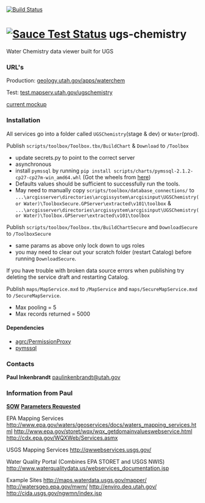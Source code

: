 [![Build Status](https://travis-ci.org/agrc/ugs-chemistry.svg?branch=master)](https://travis-ci.org/agrc/ugs-chemistry)

[![Sauce Test Status](https://saucelabs.com/browser-matrix/agrc-ugs-chemistry.svg)](https://saucelabs.com/u/agrc-ugs-chemistry)
ugs-chemistry
=============

Water Chemistry data viewer built for UGS

### URL's
Production: [geology.utah.gov/apps/waterchem](http://geology.utah.gov/apps/waterchem)

Test: [test.mapserv.utah.gov/ugschemistry](http://test.mapserv.utah.gov/ugschemistry)

[current mockup](http://share.flairbuilder.com/?sid=I64FYv95R7)

### Installation
All services go into a folder called `UGSChemistry`(stage & dev) or `Water`(prod).

Publish `scripts/toolbox/Toolbox.tbx/BuildChart` & `Download` to `/Toolbox`
- update secrets.py to point to the correct server
- asynchronous
- install `pymssql` by running `pip install scripts/charts/pymssql-2.1.2-cp27-cp27m-win_amd64.whl` (Got the wheels from [here](http://www.lfd.uci.edu/~gohlke/pythonlibs/#pymssql))
- Defaults values should be sufficient to successfully run the tools.
- May need to manually copy `scripts/toolbox/database_connections/` to `...\arcgisserver\directories\arcgissystem\arcgisinput\UGSChemistry(or Water)\ToolboxSecure.GPServer\extracted\v101\toolbox` & `...\arcgisserver\directories\arcgissystem\arcgisinput\UGSChemistry(or Water)\Toolbox.GPServer\extracted\v101\toolbox`

Publish `scripts/toolbox/Toolbox.tbx/BuildChartSecure` and `DownloadSecure` to `/ToolboxSecure`
- same params as above only lock down to ugs roles
- you may need to clear out your scratch folder (restart Catalog) before running `DownloadSecure`.

If you have trouble with broken data source errors when publishing try deleting the service draft and restarting Catalog.

Publish `maps/MapService.mxd` to `/MapService` and `maps/SecureMapService.mxd` to `/SecureMapService`.
- Max pooling = 5
- Max records returned = 5000

#### Dependencies
- [agrc/PermissionProxy](https://github.com/agrc/ArcGisServerPermissionsProxy)
- [pymssql](http://www.pymssql.org/en/latest/)

### Contacts
**Paul Inkenbrandt**
paulinkenbrandt@utah.gov

### Information from Paul
[**SOW**](https://docs.google.com/a/utah.gov/document/d/1Vc6JsHJuqKI29NZRqGk_JSLdM3AWy2lI9_D1vqEp9iE/edit)
[**Parameters Requested**](https://docs.google.com/a/utah.gov/spreadsheets/d/1EY_30rSQxvH2JrVhjVSRzOdyh9nVryA5RbofVZhp0hs/edit?usp=sharing)

EPA Mapping Services
http://www.epa.gov/waters/geoservices/docs/waters_mapping_services.html
http://www.epa.gov/storet/wqx/wqx_getdomainvalueswebservice.html
http://cdx.epa.gov/WQXWeb/Services.asmx

USGS Mapping Services
http://qwwebservices.usgs.gov/

Water Quality Portal (Combines EPA STORET and USGS NWIS)
http://www.waterqualitydata.us/webservices_documentation.jsp

Example Sites
http://maps.waterdata.usgs.gov/mapper/
http://watersgeo.epa.gov/mwm/
http://enviro.deq.utah.gov/
http://cida.usgs.gov/ngwmn/index.jsp
